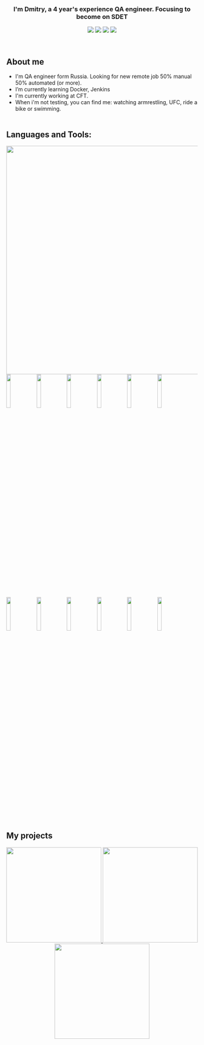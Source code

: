 <div align="center">
  
</div>

                                                                                    
### <div align="center">I'm Dmitry, a  4 year's experience QA engineer. Focusing to become on SDET</div> 
<p align="center">
   <a href="https://t.me/TheComrad24"><img src="https://img.shields.io/badge/-Telegram-blue?color=blue&logo=telegram&logoColor=white"/></a>
   <a href="https://github.com/TheComrad24"><img src="https://img.shields.io/badge/-Github-000?style=flat&logo=Github&logoColor=white"/></a>
   <a href=""><img src="https://img.shields.io/badge/-LinkedIn-blue?style=flat&logo=Linkedin&logoColor=white"/></a>
   <a href="mailto:chertsov0224@yandex.ru"><img src="https://img.shields.io/badge/-Email-yellow?style=flat mailto:chertsov0224@yandex.ru"/></a>
</p><br>

## About me
<p>
   <!-- <img src="https://www.creativefabrica.com/wp-content/uploads/2021/07/25/Bug-Fixing-Icon-Graphics-15097409-1-580x386.jpg" width="22%" align="right"/> -->
   
   - I'm QA engineer form Russia. Looking for new remote job 50% manual 50% automated (or more). <br>
   - I’m currently learning Docker, Jenkins <br>
   - I'm currently working at CFT. <br>
   - When i'm not testing, you can find me: watching armrestling, UFC, ride a bike or swimming.
   <br><br>
 </p>

## Languages and Tools: 
<p>
  <div><img src="https://github.com/SP-XD/SP-XD/blob/main/images/dev-working_rounded.gif?raw=true" width="600" align="right"/> </div>
  <div align="left">
     <br>
     <code><img width="15%" src="https://www.vectorlogo.zone/logos/java/java-ar21.svg"></code>
     <code><img width="15%" src="https://www.vectorlogo.zone/logos/kotlinlang/kotlinlang-ar21.svg"></code>
     <code><img width="15%" src="https://www.vectorlogo.zone/logos/android/android-ar21.svg"></code>
     <code><img width="15%" src="https://www.vectorlogo.zone/logos/gradle/gradle-ar21.svg"></code>
     <code><img width="15%" src="https://www.vectorlogo.zone/logos/circleci/circleci-ar21.svg"></code>
     <code><img width="15%" src="https://www.vectorlogo.zone/logos/json/json-ar21.svg"></code>
     <code><img width="15%" src="https://www.vectorlogo.zone/logos/mysql/mysql-ar21.svg"></code>
     <code><img width="15%" src="https://www.vectorlogo.zone/logos/sqlite/sqlite-ar21.svg"></code>
     <code><img width="15%" src="https://www.vectorlogo.zone/logos/firebase/firebase-ar21.svg"></code>
     <code><img width="15%" src="https://www.vectorlogo.zone/logos/git-scm/git-scm-ar21.svg"></code>
     <code><img width="15%" src="https://www.vectorlogo.zone/logos/yaml/yaml-ar21.svg"></code>
     <code><img width="15%" src="https://www.vectorlogo.zone/logos/gnu_bash/gnu_bash-ar21.svg"></code>
   </div>
</p>

<!--
<div align="center">
    <img width="24%" src="https://github.com/TheComrad24/img/blob/main/U55Q.gif?raw=true" align="right">
</div>
-->

## My projects   
<p align="center">
   <a href="https://github.com/TheComrad24/reqresApiTesting"><img width="250" src="https://denvercoder1-github-readme-stats.vercel.app/api/pin/?username=TheComrad24&repo=ReqresApiTesting&theme=buefy&border_color=0D1117&bg_color=0D1117&title_color=C9D1D9&text_color=8B949E&icon_color=02D892&show_icons=false">      </a>
  <a href="https://github.com/TheComrad24/Scripts"><img width="250" src="https://denvercoder1-github-readme-stats.vercel.app/api/pin/?username=TheComrad24&repo=scripts&theme=buefy&border_color=0D1117&bg_color=0D1117&title_color=C9D1D9&text_color=8B949E&icon_color=02D892&show_icons=false"></a>
   <a href="https://github.com/TheComrad24/Scripts"><img width="250" src="https://denvercoder1-github-readme-stats.vercel.app/api/pin/?username=TheComrad24&repo=Scripts&theme=buefy&border_color=0D1117&bg_color=0D1117&title_color=C9D1D9&text_color=8B949E&icon_color=02D892&show_icons=false"></a>
</p>


